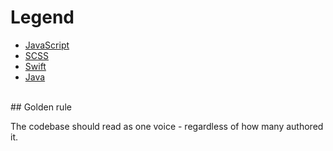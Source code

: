# Legend

* [JavaScript](JavaScript.md)
* [SCSS](SCSS.md)
* [Swift](Swift.md)
* [Java](Java.md)


<br />
## Golden rule

The codebase should read as one voice - regardless of how many authored it.